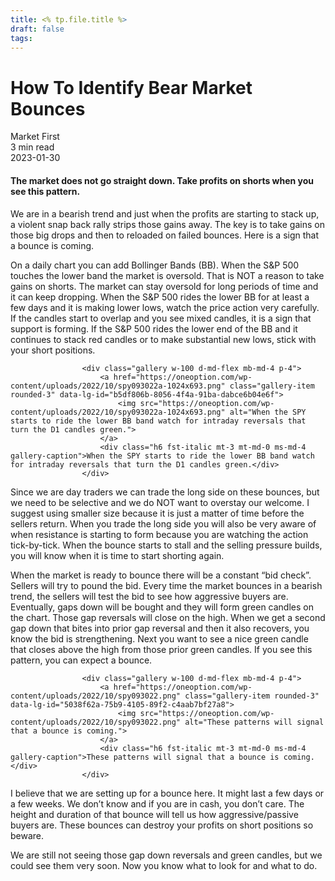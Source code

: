 ```yaml
---
title: <% tp.file.title %>
draft: false
tags:
---
```


<div class="bg-secondary">
<h1 class="py-5 ms-3 ms-md-4 my-0">How To Identify Bear Market Bounces</h1>
</div>
<div class="d-flex align-items-center flex-wrap text-muted ps-3 ps-md-4 py-3 border-top border-bottom">
<div class="border-end pe-3 me-3">
<span class="badge bg-faded-primary text-primary">
Market First </span>
</div>
<div class="fs-sm pe-3 border-end me-3">3 min read</div>
<div class="fs-sm">
2023-01-30 </div>
</div>
<section class="px-3 px-md-4 py-4">
<h4 class="wp-block-heading">The market does not go straight down. Take profits on shorts when you see this pattern.</h4>
<p>We are in a bearish trend and just when the profits are starting to stack up, a violent snap back rally strips those gains away. The key is to take gains on those big drops and then to reloaded on failed bounces. Here is a sign that a bounce is coming.</p>
<p>On a daily chart you can add Bollinger Bands (BB). When the S&amp;P 500 touches the lower band the market is oversold. That is NOT a reason to take gains on shorts. The market can stay oversold for long periods of time and it can keep dropping. When the S&amp;P 500 rides the lower BB for at least a few days and it is making lower lows, watch the price action very carefully. If the candles start to overlap and you see mixed candles, it is a sign that support is forming. If the S&amp;P 500 rides the lower end of the BB and it continues to stack red candles or to make substantial new lows, stick with your short positions.</p>

                    <div class="gallery w-100 d-md-flex mb-md-4 p-4">
                        <a href="https://oneoption.com/wp-content/uploads/2022/10/spy093022a-1024x693.png" class="gallery-item rounded-3" data-lg-id="b5df806b-8056-4f4a-91ba-dabce6b04e6f">
                            <img src="https://oneoption.com/wp-content/uploads/2022/10/spy093022a-1024x693.png" alt="When the SPY starts to ride the lower BB band watch for intraday reversals that turn the D1 candles green.">
                        </a>
                        <div class="h6 fst-italic mt-3 mt-md-0 ms-md-4 gallery-caption">When the SPY starts to ride the lower BB band watch for intraday reversals that turn the D1 candles green.</div>
                    </div>
                
<p>Since we are day traders we can trade the long side on these bounces, but we need to be selective and we do NOT want to overstay our welcome. I suggest using smaller size because it is just a matter of time before the sellers return. When you trade the long side you will also be very aware of when resistance is starting to form because you are watching the action tick-by-tick. When the bounce starts to stall and the selling pressure builds, you will know when it is time to start shorting again.</p>
<p>When the market is ready to bounce there will be a constant “bid check”. Sellers will try to pound the bid. Every time the market bounces in a bearish trend, the sellers will test the bid to see how aggressive buyers are. Eventually, gaps down will be bought and they will form green candles on the chart. Those gap reversals will close on the high. When we get a second gap down that bites into prior gap reversal and then it also recovers, you know the bid is strengthening. Next you want to see a nice green candle that closes above the high from those prior green candles. If you see this pattern, you can expect a bounce.</p>

                    <div class="gallery w-100 d-md-flex mb-md-4 p-4">
                        <a href="https://oneoption.com/wp-content/uploads/2022/10/spy093022.png" class="gallery-item rounded-3" data-lg-id="5038f62a-75b9-4105-89f2-c4aab7bf27a8">
                            <img src="https://oneoption.com/wp-content/uploads/2022/10/spy093022.png" alt="These patterns will signal that a bounce is coming.">
                        </a>
                        <div class="h6 fst-italic mt-3 mt-md-0 ms-md-4 gallery-caption">These patterns will signal that a bounce is coming.</div>
                    </div>
                
<p>I believe that we are setting up for a bounce here. It might last a few days or a few weeks. We don’t know and if you are in cash, you don’t care. The height and duration of that bounce will tell us how aggressive/passive buyers are. These bounces can destroy your profits on short positions so beware.</p>
<p>We are still not seeing those gap down reversals and green candles, but we could see them very soon. Now you know what to look for and what to do.</p>
</section>
